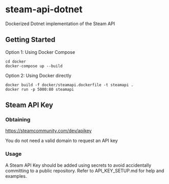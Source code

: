 # steam-api-dotnet
Dockerized Dotnet implementation of the Steam API

## Getting Started

Option 1: Using Docker Compose

```
cd docker
docker-compose up --build
```

Option 2: Using Docker directly
```
docker build -f docker/steamapi.dockerfile -t steamapi .
docker run -p 5000:80 steamapi
```

## Steam API Key 
### Obtaining
https://steamcommunity.com/dev/apikey

You do not need a valid domain to request an API key

### Usage
A Steam API Key should be added using secrets to avoid accidentally committing to a public repository. Refer to API_KEY_SETUP.md for help and examples.

